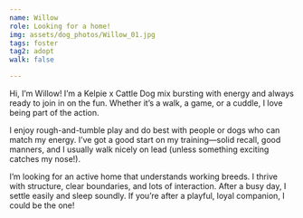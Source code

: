 ```yaml
---
name: Willow
role: Looking for a home!
img: assets/dog_photos/Willow_01.jpg
tags: foster
tag2: adopt
walk: false

---
```

Hi, I’m Willow! I’m a Kelpie x Cattle Dog mix bursting with energy and always ready to join in on the fun. Whether it’s a walk, a game, or a cuddle, I love being part of the action.

I enjoy rough-and-tumble play and do best with people or dogs who can match my energy. I’ve got a good start on my training—solid recall, good manners, and I usually walk nicely on lead (unless something exciting catches my nose!).

I’m looking for an active home that understands working breeds. I thrive with structure, clear boundaries, and lots of interaction. After a busy day, I settle easily and sleep soundly. If you’re after a playful, loyal companion, I could be the one!